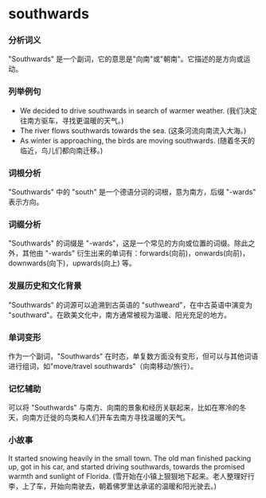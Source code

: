 # southwards

### 分析词义

  

"Southwards" 是一个副词，它的意思是"向南"或"朝南"。它描述的是方向或运动。

  

### 列举例句

  

*   We decided to drive southwards in search of warmer weather. (我们决定往南方驱车，寻找更温暖的天气。)
*   The river flows southwards towards the sea. (这条河流向南流入大海。)
*   As winter is approaching, the birds are moving southwards. (随着冬天的临近，鸟儿们都向南迁移。)

  

### 词根分析

  

"Southwards" 中的 "south" 是一个德语分词的词根，意为南方，后缀 "-wards" 表示方向。

  

### 词缀分析

  

"Southwards" 的词缀是 "-wards"，这是一个常见的方向或位置的词缀。除此之外，其他由 "-wards" 衍生出来的单词有：forwards(向前)，onwards(向前)，downwards(向下)，upwards(向上) 等。

  

### 发展历史和文化背景

  

"Southwards" 的词源可以追溯到古英语的 "suthweard"，在中古英语中演变为 "southward"。在欧美文化中，南方通常被视为温暖、阳光充足的地方。

  

### 单词变形

  

作为一个副词，"Southwards" 在时态，单复数方面没有变形，但可以与其他词语进行组词，如"move/travel southwards"（向南移动/旅行）。

  

### 记忆辅助

  

可以将 "Southwards" 与南方、向南的景象和经历关联起来，比如在寒冷的冬天，向南方迁徙的鸟类和人们开车去南方寻找温暖的天气。

  

### 小故事

  

It started snowing heavily in the small town. The old man finished packing up, got in his car, and started driving southwards, towards the promised warmth and sunlight of Florida. (雪开始在小镇上狠狠地下起来。老人整理好行李，上了车，开始向南驶去，朝着佛罗里达承诺的温暖和阳光驶去。)
